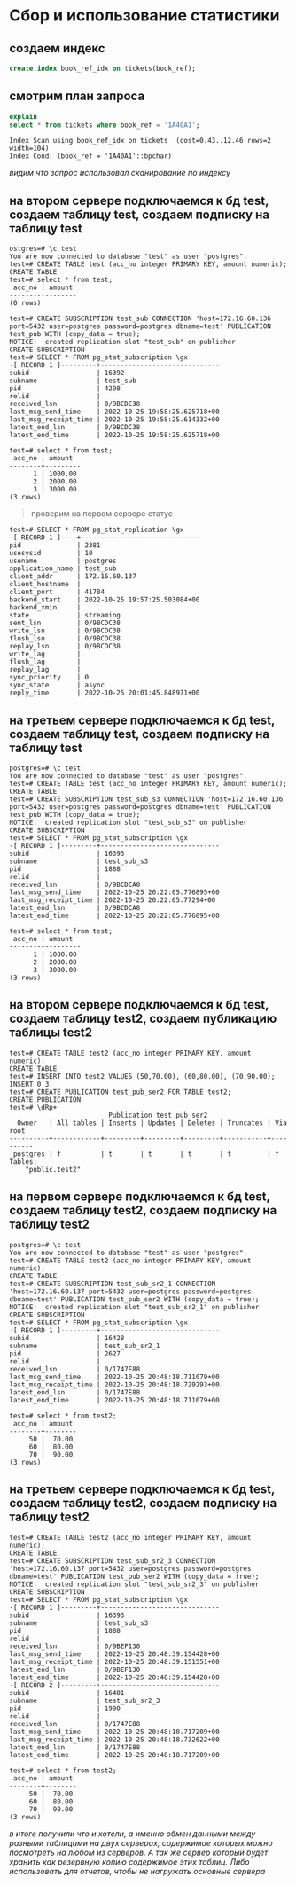 # Сбор и использование статистики

## создаем индекс

```sql
create index book_ref_idx on tickets(book_ref);
```

## смотрим план запроса

```sql
explain
select * from tickets where book_ref = '1A40A1';
```
```console
Index Scan using book_ref_idx on tickets  (cost=0.43..12.46 rows=2 width=104)
Index Cond: (book_ref = '1A40A1'::bpchar)
``` 
*видим что запрос использовал сканирование по индексу*

## на втором сервере подключаемся к бд test, создаем таблицу test, создаем подписку на таблицу test

```console
ostgres=# \c test
You are now connected to database "test" as user "postgres".
test=# CREATE TABLE test (acc_no integer PRIMARY KEY, amount numeric);
CREATE TABLE
test=# select * from test;
 acc_no | amount
--------+--------
(0 rows)

test=# CREATE SUBSCRIPTION test_sub CONNECTION 'host=172.16.60.136 port=5432 user=postgres password=postgres dbname=test' PUBLICATION test_pub WITH (copy_data = true);
NOTICE:  created replication slot "test_sub" on publisher
CREATE SUBSCRIPTION
test=# SELECT * FROM pg_stat_subscription \gx
-[ RECORD 1 ]---------+------------------------------
subid                 | 16392
subname               | test_sub
pid                   | 4298
relid                 |
received_lsn          | 0/9BCDC38
last_msg_send_time    | 2022-10-25 19:58:25.625718+00
last_msg_receipt_time | 2022-10-25 19:58:25.614332+00
latest_end_lsn        | 0/9BCDC38
latest_end_time       | 2022-10-25 19:58:25.625718+00

test=# select * from test;
 acc_no | amount
--------+---------
      1 | 1000.00
      2 | 2000.00
      3 | 3000.00
(3 rows)
```
> проверим на первом сервере статус
```console
test=# SELECT * FROM pg_stat_replication \gx
-[ RECORD 1 ]----+------------------------------
pid              | 2381
usesysid         | 10
usename          | postgres
application_name | test_sub
client_addr      | 172.16.60.137
client_hostname  |
client_port      | 41784
backend_start    | 2022-10-25 19:57:25.503084+00
backend_xmin     |
state            | streaming
sent_lsn         | 0/9BCDC38
write_lsn        | 0/9BCDC38
flush_lsn        | 0/9BCDC38
replay_lsn       | 0/9BCDC38
write_lag        |
flush_lag        |
replay_lag       |
sync_priority    | 0
sync_state       | async
reply_time       | 2022-10-25 20:01:45.848971+00
```
## на третьем сервере подключаемся к бд test, создаем таблицу test, создаем подписку на таблицу test

```console
postgres=# \c test
You are now connected to database "test" as user "postgres".
test=# CREATE TABLE test (acc_no integer PRIMARY KEY, amount numeric);
CREATE TABLE
test=# CREATE SUBSCRIPTION test_sub_s3 CONNECTION 'host=172.16.60.136 port=5432 user=postgres password=postgres dbname=test' PUBLICATION test_pub WITH (copy_data = true);
NOTICE:  created replication slot "test_sub_s3" on publisher
CREATE SUBSCRIPTION
test=# SELECT * FROM pg_stat_subscription \gx
-[ RECORD 1 ]---------+------------------------------
subid                 | 16393
subname               | test_sub_s3
pid                   | 1888
relid                 |
received_lsn          | 0/9BCDCA8
last_msg_send_time    | 2022-10-25 20:22:05.776895+00
last_msg_receipt_time | 2022-10-25 20:22:05.77294+00
latest_end_lsn        | 0/9BCDCA8
latest_end_time       | 2022-10-25 20:22:05.776895+00

test=# select * from test;
 acc_no | amount
--------+---------
      1 | 1000.00
      2 | 2000.00
      3 | 3000.00
(3 rows)
```

## на втором сервере подключаемся к бд test, создаем таблицу test2, создаем публикацию таблицы test2

```console
test=# CREATE TABLE test2 (acc_no integer PRIMARY KEY, amount numeric);
CREATE TABLE
test=# INSERT INTO test2 VALUES (50,70.00), (60,80.00), (70,90.00);
INSERT 0 3
test=# CREATE PUBLICATION test_pub_ser2 FOR TABLE test2;
CREATE PUBLICATION
test=# \dRp+
                         Publication test_pub_ser2
  Owner   | All tables | Inserts | Updates | Deletes | Truncates | Via root
----------+------------+---------+---------+---------+-----------+----------
 postgres | f          | t       | t       | t       | t         | f
Tables:
    "public.test2"
```
## на первом сервере подключаемся к бд test, создаем таблицу test2, создаем подписку на таблицу test2

```console
postgres=# \c test
You are now connected to database "test" as user "postgres".
test=# CREATE TABLE test2 (acc_no integer PRIMARY KEY, amount numeric);
CREATE TABLE
test=# CREATE SUBSCRIPTION test_sub_sr2_1 CONNECTION 'host=172.16.60.137 port=5432 user=postgres password=postgres dbname=test' PUBLICATION test_pub_ser2 WITH (copy_data = true);
NOTICE:  created replication slot "test_sub_sr2_1" on publisher
CREATE SUBSCRIPTION
test=# SELECT * FROM pg_stat_subscription \gx
-[ RECORD 1 ]---------+------------------------------
subid                 | 16428
subname               | test_sub_sr2_1
pid                   | 2627
relid                 |
received_lsn          | 0/1747E88
last_msg_send_time    | 2022-10-25 20:48:18.711079+00
last_msg_receipt_time | 2022-10-25 20:48:18.729293+00
latest_end_lsn        | 0/1747E88
latest_end_time       | 2022-10-25 20:48:18.711079+00

test=# select * from test2;
 acc_no | amount
--------+--------
     50 |  70.00
     60 |  80.00
     70 |  90.00
(3 rows)
```

## на третьем сервере подключаемся к бд test, создаем таблицу test2, создаем подписку на таблицу test2

```console
test=# CREATE TABLE test2 (acc_no integer PRIMARY KEY, amount numeric);
CREATE TABLE
test=# CREATE SUBSCRIPTION test_sub_sr2_3 CONNECTION 'host=172.16.60.137 port=5432 user=postgres password=postgres dbname=test' PUBLICATION test_pub_ser2 WITH (copy_data = true);
NOTICE:  created replication slot "test_sub_sr2_3" on publisher
CREATE SUBSCRIPTION
test=# SELECT * FROM pg_stat_subscription \gx
-[ RECORD 1 ]---------+------------------------------
subid                 | 16393
subname               | test_sub_s3
pid                   | 1888
relid                 |
received_lsn          | 0/9BEF130
last_msg_send_time    | 2022-10-25 20:48:39.154428+00
last_msg_receipt_time | 2022-10-25 20:48:39.151551+00
latest_end_lsn        | 0/9BEF130
latest_end_time       | 2022-10-25 20:48:39.154428+00
-[ RECORD 2 ]---------+------------------------------
subid                 | 16401
subname               | test_sub_sr2_3
pid                   | 1990
relid                 |
received_lsn          | 0/1747E88
last_msg_send_time    | 2022-10-25 20:48:18.717209+00
last_msg_receipt_time | 2022-10-25 20:48:18.732622+00
latest_end_lsn        | 0/1747E88
latest_end_time       | 2022-10-25 20:48:18.717209+00

test=# select * from test2;
 acc_no | amount
--------+--------
     50 |  70.00
     60 |  80.00
     70 |  90.00
(3 rows)
```
*в итоге получили что и хотели, а именно обмен данными между разными таблицами на двух серверах, содержимое которых можно посмотреть на любом из серверов. А так же сервер который будет хранить как резервную копию содержимое этих таблиц. Либо использовать для отчетов, чтобы не нагружать основные сервера*
